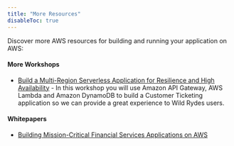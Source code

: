 ```yaml
---
title: "More Resources"
disableToc: true
---
```


Discover more AWS resources for building and running your application on AWS:

#### More Workshops

* [Build a Multi-Region Serverless Application for Resilience and High Availability](https://github.com/enghwa/MultiRegion-Serverless-Workshop) - In this workshop you will use Amazon API Gateway, AWS Lambda and Amazon DynamoDB to build a Customer Ticketing application so we can provide a great experience to Wild Rydes users.

#### Whitepapers
- [Building Mission-Critical
Financial Services Applications
on AWS](https://d1.awsstatic.com/Industries/Financial%20Services/Overview/Resilient%20Applications%20on%20AWS%20for%20Financial%20Services.pdf)


